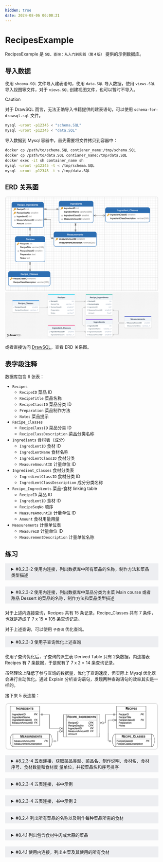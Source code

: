 ```yaml
---
hidden: true
date: 2024-08-06 06:00:21
---
```


# RecipesExample

RecipesExample 是 `SQL 查询：从入门到实践（第４版）` 提供的示例数据库。

## 导入数据

使用 `shcema.SQL` 文件导入建表语句，使用 `data.SQL` 导入数据，使用 `views.SQL` 导入视图等文件，对于 `views.SQL` 创建视图文件，也可以暂时不导入。

> [!CAUTION]
> 对于 DrawSQL 而言，无法正确导入书籍提供的建表语句，可以使用 `schema-for-drawsql.sql` 文件。

```sh
mysql -uroot -p12345 < "schema.SQL"
mysql -uroot -p12345 < "data.SQL"
```

导入数据到 Mysql 容器中，首先需要将文件拷贝到容器中：

```sh
docker cp /path/to/schema.SQL contianer_name:/tmp/schema.SQL
docker cp /path/to/data.SQL contianer_name:/tmp/data.SQL
docker exec -it sh container_name sh
mysql -uroot -p12345 -t < /tmp/schema.SQL
mysql -uroot -p12345 -t < /tmp/data.SQL
```

## ERD 关系图

![Navicate Export ERD](./imgs/image.png)
![DrawSQL Export ERD](./imgs/drawsql.png)

或者直接访问 [DrawSQL](https://drawsql.app/teams/sql-404/diagrams/recipesexample)，查看 ERD 关系图。

## 表字段注释

数据库包含 6 张表：

- `Recipes`
  - `RecipeID` 菜品 ID
  - `RecipeTitle` 菜品名称
  - `RecipeClassID` 菜品分类 ID
  - `Preparation` 菜品制作方法
  - `Notes` 菜品提示
- `Recipe_Classes`
  - `RecipeClassID` 菜品分类 ID
  - `RecipeClassDescription` 菜品分类名称
- `Ingredients` 食材表（成分）
  - `IngredientID` 食材 ID
  - `IngredientName` 食材名称
  - `IngredientClassID` 食材分类
  - `MeasureAmountID` 计量单位 ID
- `Ingredient_Classes` 食材分类表
  - `IngredientClassID` 食材分类 ID
  - `IngredientClassDescription` 成分分类名称
- `Recipe_Ingredients` 菜品-食材 linking table
  - `RecipeID` 菜品 ID
  - `IngredientID` 食材 ID
  - `RecipeSeqNo` 顺序
  - `MeasureAmountID` 计量单位 ID
  - `Amount` 食材用量用量
- `Measurements` 计量单位表
  - `MeasureID` 计量单位 ID
  - `MeasurementDescription` 计量单位名称

## 练习

<details style="padding: 8px 20px; margin-bottom: 20px; background-color: rgba(142, 150, 170, 0.14);">
<summary markdown="span">#8.2.3-2 使用内连接，列出数据库中所有菜品的名称，制作方法和菜品类型描述</summary>

```sql
select RecipeTitle, RecipeClassDescription, Preparation
from Recipes
inner join Recipe_Classes
on Recipe_Classes.RecipeClassID = Recipes.RecipeClassID;
```

```sql
select RecipeTitle, RecipeClassDescription, Preparation
from Recipes, Recipe_Classes
where Recipe_Classes.RecipeClassID = Recipes.RecipeClassID;
```

</details>
<details style="padding: 8px 20px; margin-bottom: 20px; background-color: rgba(142, 150, 170, 0.14);">
<summary markdown="span">#8.2.3-2 使用内连接，列出数据库中菜品分类为主菜 Main course 或者甜品 Dessert 的菜品的名称，制作方法和菜品类型描述</summary>

```sql
select RecipeTitle, RecipeClassDescription, Preparation
from Recipes
inner join Recipe_Classes
on Recipe_Classes.RecipeClassID = Recipes.RecipeClassID
where RecipeClassDescription = "Main course"
or RecipeClassDescription = "Dessert";
```

</details>

对于上述内连接查询，Recipes 共有 15 条记录，Recipe_Classes 共有 7 条件，也就是造成了 7 x 15 = 105 条查询记录。

对于上述查询，可以使用 `子查询` 优化查询。

<details style="padding: 8px 20px; margin-bottom: 20px; background-color: rgba(142, 150, 170, 0.14);">
<summary markdown="span">#8.2.3-3 使用子查询优化上述查询</summary>

```sql
select RecipeTitle, Preparation, DerivedTable.RecipeClassDescription
from (
  select RecipeClassID, RecipeClassDescription
  from Recipe_Classes
  where RecipeClassDescription = "Main course"
  or RecipeClassDescription = "Dessert"
) as DerivedTable -- [!code ++] 子查询派生表需要添加别名 alias
inner join Recipes
on DerivedTable.RecipeClassID = Recipes.RecipeClassID;
```

</details>
使用子查询优化后，子查询的派生表 Derived Table 只有 2条数据，内连接表 Recipes 有 7 条数据，于是就有了 7 x 2 = 14 条查询记录。

虽然理论上降低了参与查询的数据量，优化了查询速度，但实际上 Mysql 优化器会进行主动优化。通过 Explain 分析查询语句，发现两种查询语句的效率其实是一样的。

接下来 5 表连接：

![5表连接](./imgs//5table-join.png)

<details style="padding: 8px 20px; margin-bottom: 20px; background-color: rgba(142, 150, 170, 0.14);">

<summary markdown="span">#8.2.3-4 五表连接，获取菜品类型、菜品名、制作说明、食材名、食材序号、食材数量和食材度 量单位，并按菜品名和序号排序</summary>

```sql
select Recipe_Classes.RecipeClassDescription,
	Recipes.RecipeTitle,
	Ingredients.IngredientName,
	Recipe_Ingredients.RecipeSeqNo,
	Recipe_Ingredients.Amount,
	Measurements.MeasurementDescription,
	Recipes.Preparation
from Recipes
inner JOIN Recipe_Classes on Recipes.RecipeClassID = Recipe_Classes.RecipeClassID
inner JOIN Recipe_Ingredients on Recipes.RecipeID = Recipe_Ingredients.RecipeID
inner JOIN Ingredients on Recipe_Ingredients.IngredientID = Ingredients.IngredientID
inner join Measurements on Recipe_Ingredients.MeasureAmountID = Measurements.MeasureAmountID
order by
Recipes.RecipeTitle,
RecipeSeqNo;
Recipes.RecipeTitle;
```

</details>

<details style="padding: 8px 20px; margin-bottom: 20px; background-color: rgba(142, 150, 170, 0.14);">
<summary markdown="span">#8.2.3-4 五表连接，书中示例</summary>

```sql
SELECT
Recipe_Classes.RecipeClassDescription,
Recipes.RecipeTitle,
Recipes.Preparation,
Ingredients.IngredientName,
Recipe_Ingredients.RecipeSeqNo,
Recipe_Ingredients.Amount,
Measurements.MeasurementDescription
FROM (
  (
    (
      Recipe_Classes
      INNER JOIN Recipes
      ON Recipe_Classes.RecipeClassID =
      Recipes.RecipeClassID
    )
    INNER JOIN Recipe_Ingredients
    ON Recipes.RecipeID =
    Recipe_Ingredients.RecipeID
  )
  INNER JOIN Ingredients
  ON Ingredients.IngredientID =
     Recipe_Ingredients.IngredientID
)
INNER JOIN Measurements
ON Measurements.MeasureAmountID = Recipe_Ingredients.MeasureAmountID
ORDER BY RecipeTitle, RecipeSeqNo
```

</details>
<details style="padding: 8px 20px; margin-bottom: 20px; background-color: rgba(142, 150, 170, 0.14);">
<summary markdown="span">#8.2.3-4 五表连接，书中示例 2</summary>

```sql
SELECT
Recipe_Classes.RecipeClassDescription,
Recipes.RecipeTitle,
Recipes.Preparation,
Ingredients.IngredientName,
Recipe_Ingredients.RecipeSeqNo,
Recipe_Ingredients.Amount,
Measurements.MeasurementDescription
FROM Recipe_Classes
INNER JOIN (
  (
    (
      Recipes
      INNER JOIN Recipe_Ingredients
      ON Recipes.RecipeID = Recipe_Ingredients.RecipeID
    )
    INNER JOIN Ingredients
    ON Ingredients.IngredientID = Recipe_Ingredients.IngredientID
  )
  INNER JOIN Measurements
  ON Measurements.MeasureAmountID = Recipe_Ingredients.MeasureAmountID
)
ON Recipe_Classes.RecipeClassID = Recipes.RecipeClassID
ORDER BY RecipeTitle, RecipeSeqNo
```

</details>

<details style="padding: 8px 20px; margin-bottom: 20px; background-color: rgba(142, 150, 170, 0.14);">
<summary markdown="span">#8.2.4 列出所有菜品的名称以及制作每种菜品所需的食材</summary>

```sql
select RecipeTitle, IngredientName
from Recipes
INNER JOIN Recipe_Ingredients
on Recipes.RecipeID = Recipe_Ingredients.RecipeID
inner join Ingredients
on Recipe_Ingredients.IngredientID = Ingredients.IngredientID;
```

书中示例：

```sql
SELECT
Recipes.RecipeTitle,
Ingredients.IngredientName
FROM (
  Recipes
  INNER JOIN Recipe_Ingredients
  ON Recipes.RecipeID = Recipe_Ingredients.RecipeID
)
INNER JOIN Ingredients
ON Ingredients.IngredientID = Recipe_Ingredients.IngredientID;
```

</details>

<details style="padding: 8px 20px; margin-bottom: 20px; background-color: rgba(142, 150, 170, 0.14);">
<summary markdown="span">#8.4.1 列出包含食材牛肉或大蒜的菜品</summary>

```sql
select DISTINCT Recipes.RecipeTitle
from Recipes
inner join Recipe_Ingredients
on Recipes.RecipeID = Recipe_Ingredients.RecipeID
inner join Ingredients
on Recipe_Ingredients.IngredientID = Ingredients.IngredientID
where Ingredients.IngredientName = 'Beef' or Ingredients.IngredientName = 'Garlic';
```

```sql
select DISTINCT Recipes.RecipeTitle
from Recipes
inner join Recipe_Ingredients
on Recipes.RecipeID = Recipe_Ingredients.RecipeID
where Recipe_Ingredients.IngredientID in (
  select distinct IngredientID from Ingredients
  where Ingredients.IngredientName = 'Beef' or Ingredients.IngredientName = 'Garlic'
);
```

书中示例：

```sql
SELECT DISTINCT Recipes.RecipeTitle
FROM Recipes
INNER JOIN Recipe_Ingredients
ON Recipes.RecipeID = Recipe_Ingredients.RecipeID
WHERE Recipe_Ingredients.IngredientID IN (1, 9);
```

</details>
<details style="padding: 8px 20px; margin-bottom: 20px; background-color: rgba(142, 150, 170, 0.14);">
<summary markdown="span">#8.4.1 使用内连接，列出主菜及其使用的所有食材</summary>

```sql
select RecipeTitle, IngredientName, MeasurementDescription, Amount
from Recipes
inner join Recipe_Classes
on Recipe_Classes.RecipeClassID = Recipes.RecipeClassID
inner join Recipe_Ingredients
on Recipes.RecipeID = Recipe_Ingredients.RecipeID
inner join Ingredients
on Recipe_Ingredients.IngredientID = Ingredients.IngredientID
inner join Measurements
on Recipe_Ingredients.MeasureAmountID = Measurements.MeasureAmountID
where Recipe_Classes.RecipeClassDescription = 'Main Course';
```

书中示例：

```sql
SELECT Recipes.RecipeTitle,Ingredients.IngredientName,
Measurements.MeasurementDescription,Recipe_Ingredients.Amount
FROM (
  (
    (
      Recipe_Classes
      INNER JOIN Recipes
      ON Recipes.RecipeClassID = Recipe_Classes.RecipeClassID
    )
    INNER JOIN Recipe_Ingredients
    ON Recipes.RecipeID = Recipe_Ingredients.RecipeID
  )
  INNER JOIN Ingredients
  ON Ingredients.IngredientID = Recipe_Ingredients.IngredientID
)
INNER JOIN Measurements
ON Measurements.MeasureAmountID = Recipe_Ingredients.MeasureAmountID
WHERE Recipe_Classes.RecipeClassDescription = 'Main course';
```

</details>

